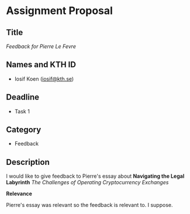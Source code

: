 # Assignment Proposal

## Title

_Feedback for Pierre Le Fevre_

## Names and KTH ID

  - Iosif Koen (iosif@kth.se)

## Deadline

- Task 1

## Category

- Feedback

## Description

I would like to give feedback to Pierre's essay about **Navigating the Legal Labyrinth** *The Challenges of Operating Cryptocurrency Exchanges*

**Relevance**

Pierre's essay was relevant so the feedback is relevant to. I suppose.